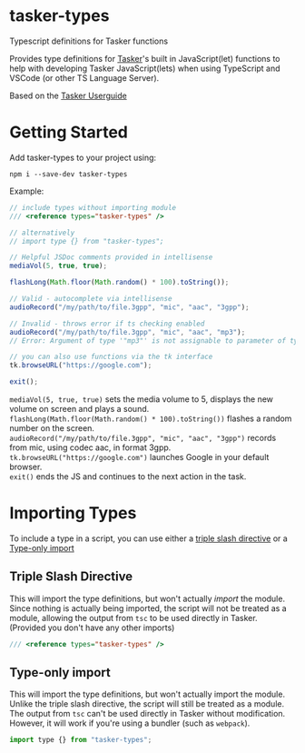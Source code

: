 # tasker-types
Typescript definitions for Tasker functions

Provides type definitions for [Tasker](https://play.google.com/store/apps/details?id=net.dinglisch.android.taskerm)'s built in JavaScript(let) functions to help with developing Tasker JavaScript(lets) when using TypeScript and VSCode (or other TS Language Server).

Based on the [Tasker Userguide](https://tasker.joaoapps.com/userguide/en/javascript.html)

# Getting Started
Add tasker-types to your project using:
```
npm i --save-dev tasker-types
```

Example:
```js
// include types without importing module
/// <reference types="tasker-types" />

// alternatively
// import type {} from "tasker-types";

// Helpful JSDoc comments provided in intellisense
mediaVol(5, true, true);

flashLong(Math.floor(Math.random() * 100).toString());

// Valid - autocomplete via intellisense
audioRecord("/my/path/to/file.3gpp", "mic", "aac", "3gpp");

// Invalid - throws error if ts checking enabled
audioRecord("/my/path/to/file.3gpp", "mic", "aac", "mp3");
// Error: Argument of type '"mp3"' is not assignable to parameter of type 'tkAudioRecordFormat'

// you can also use functions via the tk interface
tk.browseURL("https://google.com");

exit();
```

`mediaVol(5, true, true)` sets the media volume to 5, displays the new volume on screen and plays a sound.\
`flashLong(Math.floor(Math.random() * 100).toString())` flashes a random number on the screen.\
`audioRecord("/my/path/to/file.3gpp", "mic", "aac", "3gpp")` records from mic, using codec aac, in format 3gpp.\
`tk.browseURL("https://google.com")` launches Google in your default browser.\
`exit()` ends the JS and continues to the next action in the task.

# Importing Types

To include a type in a script, you can use either a [triple slash directive](https://www.typescriptlang.org/docs/handbook/triple-slash-directives.html#-reference-types-) or a [Type-only import](https://www.typescriptlang.org/docs/handbook/modules/reference.html#type-only-imports-and-exports)

## Triple Slash Directive

This will import the type definitions, but won't actually *import* the module. Since nothing is actually being imported, the script will not be treated as a module, allowing the output from `tsc` to be used directly in Tasker. (Provided you don't have any other imports)

```js
/// <reference types="tasker-types" />
```

## Type-only import

This will import the type definitions, but won't actually import the module. Unlike the triple slash directive, the script will still be treated as a module. The output from `tsc` can't be used directly in Tasker without modification. However, it will work if you're using a bundler (such as `webpack`).

```js
import type {} from "tasker-types";
```
